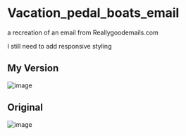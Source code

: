 # Vacation_pedal_boats_email
a recreation of an email from Reallygoodemails.com

I still need to add responsive styling

## My Version
![image](https://github.com/ADmcdon/Vacation_pedal_boats_email/assets/107668054/5f73869d-9a79-435f-86a8-2bf2eaa25df6)

## Original
![image](https://files.reallygoodemails.com/emails/guide-to-pedal-boat-protocol.png)
